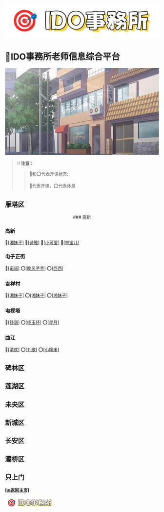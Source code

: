![logo](../img/logo.png)
# __🏣IDO事務所老师信息综合平台__
<div align="center">
  <img src="../img/ls_background.jpg" alt="背景图" width="800">
</div>

> ‼️ __注意：__
> > 🔴和⭕️代表开课状态;
> > 
> > 🔴代表开课，⭕️代表休息

## 雁塔区
<center>### 高新</center>


### 高新


🔴[[湘妹子]]() 🔴[[诗雅]]() 🔴[[小可爱]]() 🔴[[林宝儿]]()

### 电子正街
🔴[[诺诺]]() ⭕️[[晚风芊芊]]() ⭕️[[西西]]()

### 吉祥村
🔴[[湘妹子]]() ⭕️[[湘妹子]]() ⭕️[[湘妹子]]()

### 电视塔
🔴[[舒涵]]() ⭕️[[杨玉环]]() ⭕️[[星月]]()

### 曲江
🔴[[清欢]](qujiang_qinghuan/qinghuan.html) ⭕️[[九歌]]() ⭕️[[小糯米]]()

## 碑林区

## 莲湖区

## 未央区

## 新城区

## 长安区

## 灞桥区

## 只上门




__[[🔙返回主页]](https://idosws.github.io/)__     

![logo](../img/logo-small.png)
